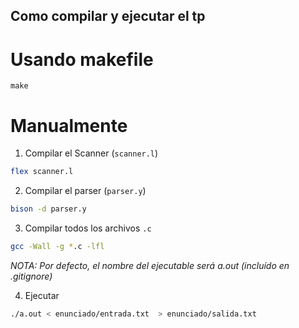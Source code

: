 ## Como compilar y ejecutar el tp

# Usando makefile
```
make
```

# Manualmente
1. Compilar el Scanner (`scanner.l`)
```bash
flex scanner.l
```

2. Compilar el parser (`parser.y`)
```bash
bison -d parser.y
```

3. Compilar todos los archivos `.c`
```bash
gcc -Wall -g *.c -lfl
```
*NOTA: Por defecto, el nombre del ejecutable será a.out (incluído en .gitignore)*

4. Ejecutar
```bash
./a.out < enunciado/entrada.txt  > enunciado/salida.txt 
```
